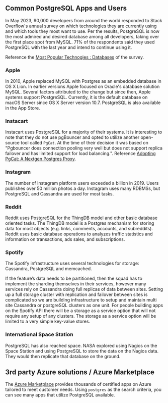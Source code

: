 ## Common PostgreSQL Apps and Users

In May 2023, 90,000 developers from around the world responded to Stack Overflow's annual survey on which technologies they are currently using and which tools they most want to use. Per the results, PostgreSQL is now the most admired and desired database among all developers, taking over the first place spot from MySQL. 71% of the respondents said they used PostgreSQL with the last year and intend to continue using it.

Reference the [Most Popular Technogies : Databases](https://survey.stackoverflow.co/2023/#section-most-popular-technologies-databases) of the survey.

### Apple

In 2010, Apple replaced MySQL with Postgres as an embedded database in OS X Lion. In earlier versions Apple focused on Oracle's database solution MySQL. Several factors attributed to the change but since then, Apple systems support PostgreSQL. Currently, it is the default database on macOS Server since OS X Server version 10.7. PostgreSQL is also available in the App Store.

### Instacart

Instacart uses PostgreSQL for a majority of their systems.  It is interesting to note that they do not use pgBouncer and opted to utilize another open-source tool called `PgCat`.  At the time of their decision it was based on "Pgbouncer does connection pooling very well but does not support replica failover and has limited support for load balancing.".  Reference [Adopting PgCat: A Nextgen Postgres Proxy](https://www.instacart.com/company/how-its-made/adopting-pgcat-a-nextgen-postgres-proxy/#:~:text=At%20Instacart%2C%20we%20use%20Postgresql,optimization%20and%20vertically%20scaling%20instances).

### Instagram

The number of Instagram platform users exceeded a billion in 2019. Users publishes over 50 million photos a day. Instagram uses many RDBMSs, but PostgreSQL and Cassandra are used for most tasks.

### Reddit

Reddit uses PostgreSQL for the ThingDB model and other basic database oriented tasks. The ThingDB model is a Postgres mechanism for storing data for most objects (e.g. links, comments, accounts, and subreddits). Reddit uses basic database operations to analyzes traffic statistics and information on transactions, ads sales, and subscriptions.

### Spotify

The Spotify infrastructure uses several technologies for storage: Cassandra, PostgreSQL and memcached.

If the feature’s data needs to be partitioned, then the squad has to implement the sharding themselves in their services, however many services rely on Cassandra doing full replicas of data between sites. Setting up a full storage cluster with replication and failover between sites is complicated so we are building infrastructure to setup and maintain multi site Cassandra or postgreSQL clusters as one unit. For people building apps on the Spotify API there will be a storage as a service option that will not require any setup of any clusters. The storage as a service option will be limited to a very simple key-value stores.

### International Space Station

PostgreSQL has also reached space. NASA explored using Nagios on the Space Station and using PostgreSQL to store the data on the Nagios data. They would then replicate that database on the ground.

## 3rd party Azure solutions / Azure Marketplace

The [Azure Marketplace](https://azuremarketplace.microsoft.com/marketplace/apps?search=postgres&page=1) provides thousands of certified apps on Azure tailored to meet customer needs. Using `postgres` as the search criteria, you can see many apps that utilize PostgreSQL available.
